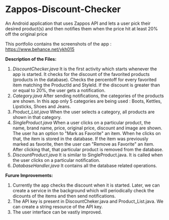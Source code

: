 Zappos-Discount-Checker
=======================

An Android application that uses Zappos API and lets a user pick their desired product(s) and then notifies them when the price hit at least 20% off the original price

This portfolio  contains the screenshots of the app :
https://www.behance.net/ykh015

**Description of the Files:**

1. *DiscountChecker.java*
It is the first activity which starts whenever the app is started. It checks for the discount of the favorited products (products in the database). Checks the percentoff for every favorited item matching the ProductId and StyleId.
If the discount is greater than or equal to 20%, the user gets a notification.
2. *Category.java*
After sending notifications, the categories of the products are shown. 
In this app only 5 categories are being used : Boots, Kettles, Lipsticks, Shoes and Jeans.
3. *Product_List.java*
When the user selects a category, all products are shown in that category.
4. *SingleProduct.java*
When a user clicks on a particular product, the name, brand name, price, original price, discount and image are shown.
The user ha an option to "Mark as Favorite" an item. When he clicks on that, the item is stored in the database.
If the item was previously marked as favorite, then the user can "Remove as Favorite" an item. After clicking that, that particular product is removed from the database.
5. *DiscountProduct.java*
It is similar to SingleProduct.java. It is called when the user clicks on a particular notification.
6. *DatabaseHandler.java*
It contains all the database related operations.






**Furure Improvements:**

1. Currently the app checks the discount when it is started. Later, we can create a service in the background which will periodically check the dicounts of the items and then send notifications.
2. The API key is present in DiscountCheker.java and Product_List.java. We can create a string resource of the API key.
3. The user interface can be vastly improved.
